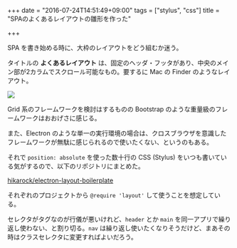 +++
date = "2016-07-24T14:51:49+09:00"
tags = ["stylus", "css"]
title = "SPAのよくあるレイアウトの雛形を作った"

+++

SPA を書き始める時に、大枠のレイアウトをどう組むか迷う。

<!--more-->

タイトルの **よくあるレイアウト** は、固定のヘッダ・フッタがあり、中央のメイン部が2カラムでスクロール可能なもの。要するに Mac の Finder のようなレイアウト。

![](https://cloud.githubusercontent.com/assets/236607/17078886/a8b40728-513a-11e6-9e17-2f24f8604f52.png)

Grid 系のフレームワークを検討はするものの Bootstrap のような重量級のフレームワークはおおげさに感じる。

また、Electron のような単一の実行環境の場合は、クロスブラウザを意識したフレームワークが無駄に感じられるので使いたくない、というのもある。

それで `position: absolute` を使った数十行の CSS (Stylus) をいつも書いている気がするので、以下のリポジトリにまとめた。

[hikarock/electron\-layout\-boilerplate](https://github.com/hikarock/electron-layout-boilerplate)

それぞれのプロジェクトから `@require 'layout'` して使うことを想定している。

セレクタがタグなのが行儀が悪いけれど、`header` とか `main` を同一アプリで繰り返し使わない、と割り切る。`nav` は繰り返し使いたくなりそうだけど、まあその時はクラスセレクタに変更すればよいだろう。
